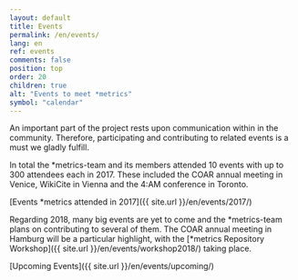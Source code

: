 ```yaml
---
layout: default
title: Events
permalink: /en/events/
lang: en
ref: events
comments: false
position: top
order: 20
children: true
alt: "Events to meet *metrics"
symbol: "calendar"
---
```

<!-- Start editing content here -->

<!--Test Content for Event overview page-->
  
An important part of the project rests upon communication within in the community. Therefore, participating and contributing to related events is a must we gladly fulfill.  

In total the \*metrics-team and its members attended 10 events with up to 300 attendees each in 2017. These included the COAR annual meeting in Venice, WikiCite in Vienna and the 4:AM conference in Toronto.  
  
[Events \*metrics attended in 2017]({{ site.url }}/en/events/2017/)  
  
Regarding 2018, many big events are yet to come and the \*metrics-team plans on contributing to several of them. The COAR annual meeting in Hamburg will be a particular highlight, with the [\*metrics Repository Workshop]({{ site.url }}/en/events/workshop2018/) taking place. 
  
[Upcoming Events]({{ site.url }}/en/events/upcoming/)  
  
